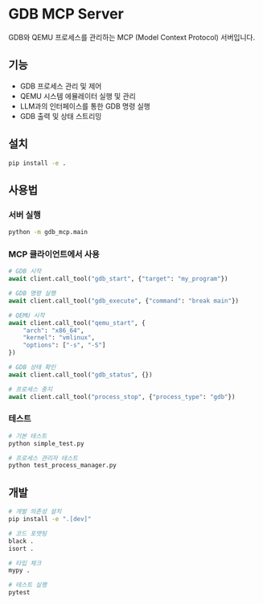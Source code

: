 # GDB MCP Server

GDB와 QEMU 프로세스를 관리하는 MCP (Model Context Protocol) 서버입니다.

## 기능

- GDB 프로세스 관리 및 제어
- QEMU 시스템 에뮬레이터 실행 및 관리
- LLM과의 인터페이스를 통한 GDB 명령 실행
- GDB 출력 및 상태 스트리밍

## 설치

```bash
pip install -e .
```

## 사용법

### 서버 실행

```bash
python -m gdb_mcp.main
```

### MCP 클라이언트에서 사용

```python
# GDB 시작
await client.call_tool("gdb_start", {"target": "my_program"})

# GDB 명령 실행
await client.call_tool("gdb_execute", {"command": "break main"})

# QEMU 시작
await client.call_tool("qemu_start", {
    "arch": "x86_64",
    "kernel": "vmlinux",
    "options": ["-s", "-S"]
})

# GDB 상태 확인
await client.call_tool("gdb_status", {})

# 프로세스 중지
await client.call_tool("process_stop", {"process_type": "gdb"})
```

### 테스트

```bash
# 기본 테스트
python simple_test.py

# 프로세스 관리자 테스트
python test_process_manager.py
```

## 개발

```bash
# 개발 의존성 설치
pip install -e ".[dev]"

# 코드 포맷팅
black .
isort .

# 타입 체크
mypy .

# 테스트 실행
pytest
```


